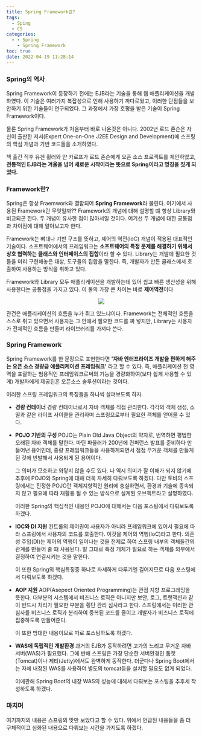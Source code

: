 ```yaml
---
title: Spring Framework란?
tags:
  - Sping
  - CS
categories:
  - - Spring
    - Spring Framework
toc: true
date: 2022-04-19 11:28:14
---
```



### **Spring의 역사**
Spring Framework이 등장하기 전에는 EJB라는 기술을 통해 웹 애플리케이션을 개발하였다. 이 기술은 여러가지 복잡성으로 인해 사용하기 까다로웠고, 이러한 단점들을 보안하기 위한 기술들이 연구되었다. 그 과정에서 가장 호평을 받은 기술이 Spring Framework이다.

물론 Spring Framework가 처음부터 바로 나온것은 아니다. 2002년 로드 존슨은 자신이 출판한 저서(Expert One-on-One J2EE Design and Development)에 스프링의 핵심 개념과 기반 코드들을 소개하였다.

책 출간 직후 유겐 휠러와 얀 카로프가 로드 존슨에게 오픈 소스 프로젝트를 제안하였고, **전통적인 EJB라는 겨울을 넘어 새로운 시작이라는 뜻으로 Spring이라고 명칭을 짓게 되었다.**

<!-- more -->

### **Framework란?**
Spring은 항상 Fraemwork와 결합되어 **Spring Framework**라 불린다. 여기에서 사용된 Framework란 무엇일까?? Framework의 개념에 대해 설명할 떄 항상 Library와 비교되곤 한다. 두 개념이 유사한 점이 많아서일 것이다. 여기선 두 개념에 대한 공통점과 차이점에 대해 알아보고자 한다.

Framework는 뼈대나 기반 구조를 뜻하고, 제어의 역전(IoC) 개념이 적용된 대표적인 기술이다. 소프트웨어에서의 프레임워크는 **소프트웨어의 특정 문제를 해결하기 위해서 상호 협력하는 클래스와 인터페이스의 집합**이라 할 수 있다. 
Library는 개발에 필요한 것들을 미리 구현해놓은 대상, 도구들의 집합을 말한다. 즉, 개발자가 만든 클래스에서 호출하여 사용하는 방식을 취하고 있다.

Framework와 Library 모두 애플리케이션을 개발하는데 있어 쉽고 빠른 생산성을 위해 사용한다는 공통점을 가지고 있다. 이 둘의 가장 큰 차이는 바로 **제어역전**이다

<center><img src="/post_images/Spring/framework.jpeg"></center>

관건은 애플리케이션의 흐름을 누가 쥐고 있느냐이다. Framework는 전체적인 흐름을 스스로 쥐고 있으면서 사용자는 그 안에서 필요한 코드를 짜 넣지만, Library는 사용자가 전체적인 흐름을 만들며 라이브러리를 가져다 쓴다.

### **Spring Framework**
Spring Framework를 한 문장으로 표현한다면 **'자바 엔터프라이즈 개발을 편하게 해주는 오픈 소스 경량급 애플리케이션 프레임워크'** 라고 할 수 있다. 즉, 애플리케이션 전 영역을 포괄하는 범용적인 프레임워크로써의 기능을 경량화하여(보다 쉽게 사용할 수 있게) 개발자에게 제공된흔 오픈소스 솔루션이라는 것이다.

이러한 스프링 프레임워크의 특징들을 하나씩 살펴보도록 하자.

  - **경량 컨테이너**
    경량 컨테이너로서 자바 객체를 직접 관리한다. 각각의 객체 생성, 소멸과 같은 라이프 사이클을 관리하며 스프링으로부터 필요한 객체를 얻어올 수 있다.
  
  - **POJO 기반의 구성**
    POJO는 Plain Old Java Object의 약자로, 번역하면 평범한 오래된 자바 객체를 말한다. 마틴 파울러가 200년에 컨퍼런스 발표를 준비하다 만들어낸 용어인데, 중량 프레임워크들을 사용하게되면서 점점 무거운 객체를 만들게 된 것에 반발해서 사용되게 된 용어이다.

    그 의미가 모호하고 와닿지 않을 수도 있다. 나 역시 의미가 잘 이해가 되지 않기에 추후에 POJO와 Spring에 대해 더욱 자세히 다뤄보도록 하겠다. 다만 토비의 스프링에서는 진정한 POJO란 객체지향적인 원리에 충실하면서, 환경과 기술에 종속되지 않고 필요에 따라 재활용 될 수 있는 방식으로 설계된 오브젝트라고 설명하였다.

    이러한 Spring의 핵심적인 내용인 POJO에 대해서는 다음 포스팅에서 다뤄보도록 하겠다.

  - **IOC와 DI 지원**
    컨트롤의 제어권이 사용자가 아니라 프레임워크에 있어서 필요에 따라 스프링에서 사용자의 코드를 호출한다. 이것을 제어의 역행(IoC)라고 한다.
    의존성 주입(DI)는 제어의 역행이 일어나는 것을 전제로 하여 스프링 내부의 객체들간의 관계를 만들어 줄 떄 사용된다. 말 그대로 특정 개체가 필요로 하는 객체를 외부에서 결정하여 연결시키는 것을 말한다.

    이 또한 Spring의 핵심특징중 하나로 자세하게 다루기엔 길어지므로 다음 포스팅에서 다뤄보도록 하겠다.

  - **AOP 지원**
    AOP(Asepect Oriented Programming)는 관점 지향 프로그래밍을 뜻한다. 대부분의 시스템에서 비즈니스 로직은 아니지만 보안, 로그, 트랜잭션과 같이 반드시 처리가 필요한 부분을 횡단 관리 심사라고 한다. 스프링에서는 이러한 관심사를 비즈니스 로직과 분리하여 중복된 코드를 줄이고 개발자가 비즈니스 로직에 집중하도록 만들어준다.

    이 또한 방대한 내용이므로 따로 포스팅하도록 하겠다.

  - **WAS에 독립적인 개발환경**
    과거의 EJB가 동작하려면 고가의 느리고 무거운 자바 서버(WAS)가 필요했다. 그에 반해 스프링은 가장 단순한 서버환경인 톰캣(Tomcat)이나 제티(Jetty)에서도 완벽하게 동작한다. 더군다나 Spring Boot에서는 자체 내장된 WAS를 사용하여 별도의 tomcat등을 설치할 필요도 없게 되었다.

    이에관해 Spring Boot의 내장 WAS의 성능에 대해서 다뤄보는 포스팅을 추후세 작성하도록 하겠다.


### **마치며**
여기까지의 내용은 스프링의 맛만 보았다고 할 수 있다. 위에서 언급된 내용들을 좀 더 구체적이고 심화된 내용으로 다뤄보는 시간을 가지도록 하겠다.